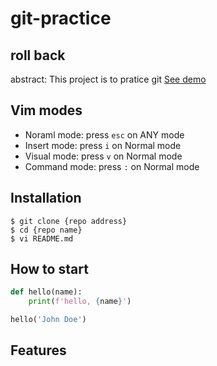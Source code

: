 # git-practice
## roll back
abstract: This project is to pratice git
[See demo](https://www.google.com/)

## Vim modes

- Noraml mode: press `esc` on ANY mode
- Insert mode: press `i` on Normal mode
- Visual mode: press `v` on Normal mode
- Command mode: press `:` on Normal mode

## Installation

```shell
$ git clone {repo address}
$ cd {repo name}
$ vi README.md
```


## How to start

```python
def hello(name):
    print(f'hello, {name}')

hello('John Doe')
```

## Features 

